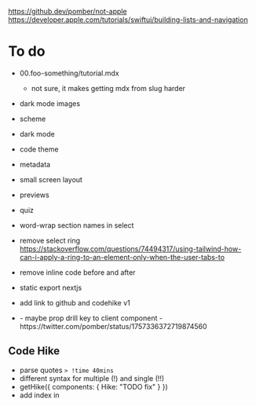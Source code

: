 https://github.dev/pomber/not-apple
https://developer.apple.com/tutorials/swiftui/building-lists-and-navigation

# To do

- 00.foo-something/tutorial.mdx
  - not sure, it makes getting mdx from slug harder
- dark mode images
- scheme
- dark mode
- code theme
- metadata
- small screen layout
- previews
- quiz
- word-wrap section names in select
- remove select ring https://stackoverflow.com/questions/74494317/using-tailwind-how-can-i-apply-a-ring-to-an-element-only-when-the-user-tabs-to
- remove inline code before and after
- static export nextjs
- add link to github and codehike v1

- <CodeContent key={codeblock.meta} />
  - maybe prop drill key to client component
  - https://twitter.com/pomber/status/1757336372719874560

## Code Hike

- parse quotes `> !time 40mins`
- different syntax for multiple (!) and single (!!)
- getHike({ components: { Hike: "TODO fix" } })
- add index in <slot name="steps" index={2}>
